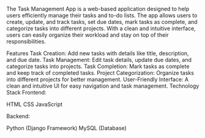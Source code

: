 The Task Management App is a web-based application designed to help users efficiently manage their tasks and to-do lists. The app allows users to create, update, and track tasks, set due dates, mark tasks as complete, and categorize tasks into different projects. With a clean and intuitive interface, users can easily organize their workload and stay on top of their responsibilities.

Features
Task Creation: Add new tasks with details like title, description, and due date.
Task Management: Edit task details, update due dates, and categorize tasks into projects.
Task Completion: Mark tasks as complete and keep track of completed tasks.
Project Categorization: Organize tasks into different projects for better management.
User-Friendly Interface: A clean and intuitive UI for easy navigation and task management.
Technology Stack
Frontend:

HTML
CSS
JavaScript

Backend:

Python (Django Framework)
MySQL (Database)
